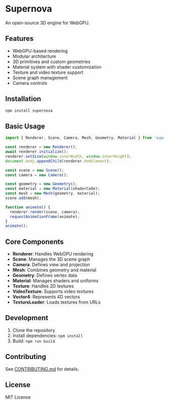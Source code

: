 # Supernova

An open-source 3D engine for WebGPU.

## Features

- WebGPU-based rendering
- Modular architecture
- 3D primitives and custom geometries
- Material system with shader customization
- Texture and video texture support
- Scene graph management
- Camera controls

## Installation

```bash
npm install supernova
```

## Basic Usage

```javascript
import { Renderer, Scene, Camera, Mesh, Geometry, Material } from 'supernova';

const renderer = new Renderer();
await renderer.initialize();
renderer.setSize(window.innerWidth, window.innerHeight);
document.body.appendChild(renderer.domElement);

const scene = new Scene();
const camera = new Camera();

const geometry = new Geometry();
const material = new Material(shaderCode);
const mesh = new Mesh(geometry, material);
scene.add(mesh);

function animate() {
  renderer.render(scene, camera);
  requestAnimationFrame(animate);
}
animate();
```

## Core Components

- **Renderer**: Handles WebGPU rendering
- **Scene**: Manages the 3D scene graph
- **Camera**: Defines view and projection
- **Mesh**: Combines geometry and material
- **Geometry**: Defines vertex data
- **Material**: Manages shaders and uniforms
- **Texture**: Handles 2D textures
- **VideoTexture**: Supports video textures
- **Vector4**: Represents 4D vectors
- **TextureLoader**: Loads textures from URLs

## Development

1. Clone the repository
2. Install dependencies: `npm install`
3. Build: `npm run build`

## Contributing

See [CONTRIBUTING.md](CONTRIBUTING.md) for details.

## License

MIT License
